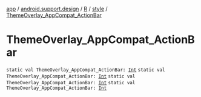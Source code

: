 [app](../../../index.md) / [android.support.design](../../index.md) / [R](../index.md) / [style](index.md) / [ThemeOverlay_AppCompat_ActionBar](.)

# ThemeOverlay_AppCompat_ActionBar

`static val ThemeOverlay_AppCompat_ActionBar: `[`Int`](https://kotlinlang.org/api/latest/jvm/stdlib/kotlin/-int/index.html)
`static val ThemeOverlay_AppCompat_ActionBar: `[`Int`](https://kotlinlang.org/api/latest/jvm/stdlib/kotlin/-int/index.html)
`static val ThemeOverlay_AppCompat_ActionBar: `[`Int`](https://kotlinlang.org/api/latest/jvm/stdlib/kotlin/-int/index.html)
`static val ThemeOverlay_AppCompat_ActionBar: `[`Int`](https://kotlinlang.org/api/latest/jvm/stdlib/kotlin/-int/index.html)